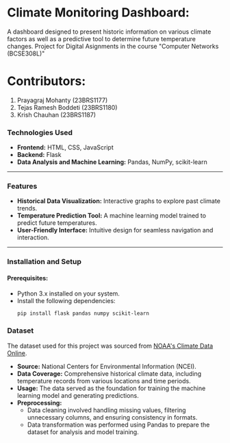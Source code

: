 # Climate Monitoring Dashboard:
A dashboard designed to present historic information on various climate factors as well as a predictive tool to determine future temperature changes.
Project for Digital Asignments in the course "Computer Networks (BCSE308L)"

# Contributors:
1. Prayagraj Mohanty (23BRS1177)<br>
2. Tejas Ramesh Boddeti (23BRS1180)<br>
3. Krish Chauhan (23BRS1187)

### Technologies Used
- **Frontend:** HTML, CSS, JavaScript  
- **Backend:** Flask  
- **Data Analysis and Machine Learning:** Pandas, NumPy, scikit-learn  

---

### Features
- **Historical Data Visualization:** Interactive graphs to explore past climate trends.  
- **Temperature Prediction Tool:** A machine learning model trained to predict future temperatures.  
- **User-Friendly Interface:** Intuitive design for seamless navigation and interaction.  

---

### Installation and Setup

#### Prerequisites:
- Python 3.x installed on your system.  
- Install the following dependencies:
  ```bash
  pip install flask pandas numpy scikit-learn


### Dataset
The dataset used for this project was sourced from [NOAA's Climate Data Online](https://ncdc.noaa.gov/cdo-web/search).  

- **Source:** National Centers for Environmental Information (NCEI).  
- **Data Coverage:** Comprehensive historical climate data, including temperature records from various locations and time periods.  
- **Usage:** The data served as the foundation for training the machine learning model and generating predictions.  
- **Preprocessing:** 
  - Data cleaning involved handling missing values, filtering unnecessary columns, and ensuring consistency in formats.  
  - Data transformation was performed using Pandas to prepare the dataset for analysis and model training.  

